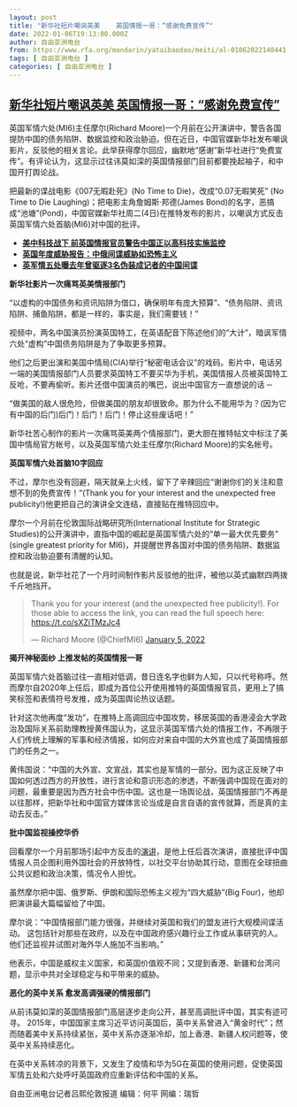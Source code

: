 ```yaml
---
layout: post
title: "新华社短片嘲讽英美    英国情报一哥：“感谢免费宣传”"
date: 2022-01-06T19:13:00.000Z
author: 自由亚洲电台
from: https://www.rfa.org/mandarin/yataibaodao/meiti/al-01062022140441.html
tags: [ 自由亚洲电台 ]
categories: [ 自由亚洲电台 ]
---
```

<!--1641496380000-->
[新华社短片嘲讽英美    英国情报一哥：“感谢免费宣传”](https://www.rfa.org/mandarin/yataibaodao/meiti/al-01062022140441.html)
------

<div>
<p>英国军情六处(MI6)主任摩尔(Richard Moore)一个月前在公开演讲中，警告各国提防中国的债务陷阱、数据监控和政治胁迫。但在近日，中国官媒新华社发布嘲讽影片，反驳他的相关言论。此举获得摩尔回应，幽默地“感谢”新华社进行“免费宣传”。有评论认为，这显示过往讳莫如深的英国情报部门目前都要挽起袖子，和中国开打舆论战。</p><p>把最新的谍战电影《007无暇赴死》(No Time to Die)，改成“0.07无暇笑死” (No Time to Die Laughing)；把电影主角詹姆斯·邦德(James Bond)的名字，恶搞成“池塘”(Pond)，中国官媒新华社周二(4日)在推特发布的影片，以嘲讽方式反击英国军情六处首脑(MI6)对中国的批评。</p><p></p><ul><li><a href="https://www.rfa.org/mandarin/yataibaodao/junshiwaijiao/al-11092021141918.html"><strong>美中科技战下 前英国情报官员警告中国正以高科技实施监控</strong></a></li><li><a href="https://www.rfa.org/mandarin/yataibaodao/junshiwaijiao/cl-07142021124025.html"><strong>英国年度威胁报告：中俄间谍威胁如恐怖主义</strong></a></li><li><a href="https://www.rfa.org/mandarin/Xinwen/9-02052021145335.html"><strong>英军情五处曝去年曾驱逐3名伪装成记者的中国间谍</strong></a></li></ul><p></p><p><strong>新华社影片一次痛骂英美情报部门</strong></p><p>“以虚构的中国债务和资讯陷阱为借口，确保明年有庞大预算”、“债务陷阱、资讯陷阱、捕鱼陷阱，都是一样的，事实是，我们需要钱！”</p><p>视频中，两名中国演员扮演英国特工，在英语配音下陈述他们的“大计”，暗讽军情六处“虚构”中国债务陷阱是为了争取更多预算。</p><p>他们之后更出演和美国中情局(CIA)举行“秘密电话会议”的戏码。影片中，电话另一端的美国情报部门人员要求英国特工不要买华为手机，美国情报人员被英国特工反呛，不要再偷听。影片还借中国演员的嘴巴，说出中国官方一直想说的话 ─</p><p>“做美国的敌人很危险，但做美国的朋友却很致命。那为什么不能用华为？(因为它有中国的后门)后门！后门！后门！停止这些废话吧！”</p><p>新华社苦心制作的影片一次痛骂英美两个情报部门，更大胆在推特帖文中标注了美国中情局官方帐号，以及英国军情六处主任摩尔(Richard Moore)的实名帐号。</p><p><strong>英国军情六处首脑10字回应</strong></p><p>不过，摩尔也没有回避，隔天就亲上火线，留下了辛辣回应“谢谢你们的关注和意想不到的免费宣传！”(Thank you for your interest and the unexpected free publicity!)他更把自己的演讲全文连结，直接贴在推特回应中。</p><p>摩尔一个月前在伦敦国际战略研究所(International Institute for Strategic Studies)的公开演讲<a href="https://www.iiss.org/events/2021/11/human-intelligence-digital-age"></a>中，直指中国的崛起是英国军情六处的“单一最大优先要务” (single greatest priority for MI6)，并提醒世界各国对中国的债务陷阱、数据监控和政治胁迫要有清醒的认知。</p><p>也就是说，新华社花了一个月时间制作影片反驳他的批评，被他以英式幽默四两拨千斤地挡开。</p><p></p><blockquote class="twitter-tweet"><p dir="ltr" lang="en">Thank you for your interest (and the unexpected free publicity!). For those able to access the link, you can read the full speech here: <a href="https://t.co/sXZiTMzJc4">https://t.co/sXZiTMzJc4</a></p>— Richard Moore (@ChiefMI6) <a href="https://twitter.com/ChiefMI6/status/1478828712535728134?ref_src=twsrc%5Etfw">January 5, 2022</a></blockquote><p></p><p></p><p><strong>揭开神秘面纱 上推发帖的英国情报一哥</strong></p><p>英国军情六处首脑过往一直相对低调，昔日连名字也鲜为人知，只以代号称呼。然而摩尔自2020年上任后，即成为首位公开使用推特的英国情报官员，更用上了搞笑标签和表情符号发推，成为英国舆论热议话题。</p><p>针对这次他再度“发功”，在推特上高调回应中国攻势，移居英国的香港浸会大学政治及国际关系前助理教授黄伟国认为，这显示英国军情六处的情报工作，不再限于人们传统上理解的军事和经济情报，如何应对来自中国的大外宣也成了英国情报部门的任务之一。</p><p>黄伟国说：“中国的大外宣、文宣战，其实也是军情的一部分。因为这正反映了中国如何透过西方的开放性，进行言论和意识形态的渗透，不断强调中国现在面对的问题，最重要是因为西方社会中伤中国。这也是一场舆论战，英国情报部门不再是以往那样，把新华社和中国官方媒体言论当成是自言自语的宣传就算，而是真的主动去反击。”<br/><strong></strong></p><p><strong>批中国监视操控华侨</strong></p><p>回看摩尔一个月前那场引起中方反击的<a href="https://www.iiss.org/events/2021/11/human-intelligence-digital-age">演讲</a>，是他上任后首次演讲，直接批评中国情报人员企图利用外国社会的开放特性，以社交平台协助其行动，意图在全球扭曲公共议题和政治决策，情况令人担忧。</p><p>虽然摩尔把中国、俄罗斯、伊朗和国际恐怖主义视为“四大威胁”(Big Four)，他却把演讲最大篇幅留给了中国。</p><p>摩尔说：“中国情报部门能力很强，并继续对英国和我们的盟友进行大规模间谍活动。 这包括针对那些在政府，以及在中国政府感兴趣行业工作或从事研究的人。他们还监视并试图对海外华人施加不当影响。”</p><p>他表示，中国是威权主义国家，和英国价值观不同；又提到香港、新疆和台湾问题，显示中共对全球稳定与和平带来的威胁。</p><p><strong>恶化的英中关系 愈发高调强硬的情报部门</strong></p><p>从前讳莫如深的英国情报部门高层逐步走向公开，甚至高调批评中国，其实有迹可寻。 2015年，中国国家主席习近平访问英国后，英中关系曾进入“黄金时代”；然而随着美中关系持续紧张，英中关系亦逐渐冷却，加上香港、新疆人权问题等，使英中关系持续恶化。</p><p>在英中关系转凉的背景下，又发生了疫情和华为5G在英国的使用问题，促使英国军情五处和六处呼吁英国政府应重新评估和中国的关系。</p><p></p><p>自由亚洲电台记者吕熙伦敦报道 编辑：何平 网编：瑞哲</p>
</div>
